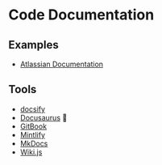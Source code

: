# Code Documentation

## Examples

- [Atlassian Documentation](https://confluence.atlassian.com)

## Tools

- [docsify](https://docsify.js.org)
- [Docusaurus](/docusaurus.md) 🌟
- [GitBook](https://gitbook.com)
- [Mintlify](/mintlify.md)
- [MkDocs](https://mkdocs.org)
- [Wiki.js](/wiki.js.md)

<!--
https://tailwindui.com/templates/protocol

https://docs.livekit.io/
https://liveblocks.io/docs
https://develop.sentry.dev | Gatsby
-->

<!--
Golang -> Godoc (revive)
Python -> Docstrings
Java -> JavaDoc
-->
